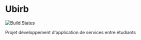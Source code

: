 # Ubirb

[![Build Status](https://travis-ci.org/IssouProjects/Ubirb.svg?branch=master)](https://travis-ci.org/IssouProjects/Ubirb)

Projet développement d'application de services entre étudiants
